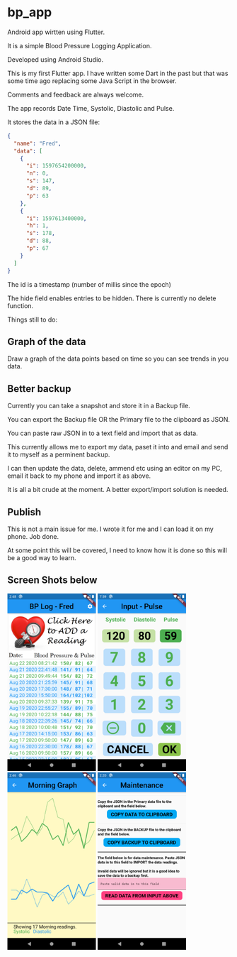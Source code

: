 # bp_app

Android app wirtten using Flutter.

It is a simple Blood Pressure Logging Application.

Developed using Android Studio.

This is my first Flutter app. I have written some Dart in the past but that was some time ago replacing some Java Script in the browser.

Comments and feedback are always welcome.

The app records Date Time, Systolic, Diastolic and Pulse.

It stores the data in a JSON file:

``` JSON
{
  "name": "Fred",
  "data": [
    {
      "i": 1597654200000,
      "n": 0,
      "s": 147,
      "d": 89,
      "p": 63
    },
    {
      "i": 1597613400000,
      "h": 1,
      "s": 178,
      "d": 88,
      "p": 67
    }
  ]
}
```

The id is a timestamp (number of millis since the epoch)

The hide field enables entries to be hidden. There is currently no delete function.

Things still to do:

## Graph of the data

Draw a graph of the data points based on time so you can see trends in you data.

## Better backup

Currently you can take a snapshot and store it in a Backup file.

You can export the Backup file OR the Primary file to the clipboard as JSON.

You can paste raw JSON in to a text field and import that as data.

This currently allows me to export my data, paset it into and email and send it to myself as a perminent backup.

I can then update the data, delete, ammend etc using an editor on my PC, email it back to my phone and import it as above.

It is all a bit crude at the moment. A better export/import solution is  needed.

## Publish

This is not a main issue for me. I wrote it for me and I can load it on my phone. Job done.

At some point this will be covered, I need to know how it is done so this will be a good way to learn.

## Screen Shots below

<img src="Screenshot_Main.png" alt="drawing" width="200"/>

<img src="Screenshot_Data_Entry.png" alt="drawing" width="200"/>
<img src="Screenshot_Graph.png" alt="drawing" width="200"/>
<img src="Screenshot_Maint.png" alt="drawing" width="200"/>

